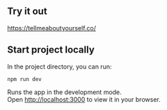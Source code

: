 ## Try it out

https://tellmeaboutyourself.co/

## Start project locally

In the project directory, you can run:

`npm run dev`

Runs the app in the development mode.\
Open [http://localhost:3000](http://localhost:3000) to view it in your browser.
